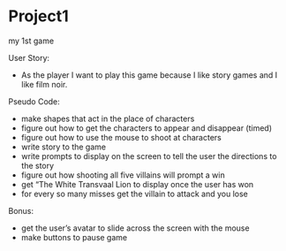 # Project1
my 1st game

User Story:
- As the player I want to play this game because I like story games and I like film noir.




Pseudo Code:
- make shapes that act in the place of characters
- figure out how to get the characters to appear and disappear (timed)
- figure out how to use the mouse to shoot at characters
- write story to the game
- write prompts to display on the screen to tell the user the directions to the story
- figure out how shooting all five villains will prompt a win
- get “The White Transvaal Lion to display once the user has won
- for every so many misses get the villain to attack and you lose

Bonus:
- get the user’s avatar to slide across the screen with the mouse
- make buttons to pause game 
